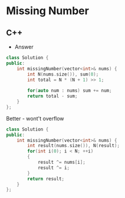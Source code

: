 Missing Number
==========

## C++

  - Answer

  ```cpp
  class Solution {
  public:
      int missingNumber(vector<int>& nums) {
          int N(nums.size()), sum(0);
          int total = N * (N + 1) >> 1;
          
          for(auto num : nums) sum += num;
          return total - sum;
      }
  };
  ```
  Better - wont't overflow
  ```cpp
  class Solution {
  public:
      int missingNumber(vector<int>& nums) {
          int result(nums.size()), N(result);
          for(int i(0); i < N; ++i)
          {
              result ^= nums[i];
              result ^= i;
          }
          return result;
      }
  };
  ```